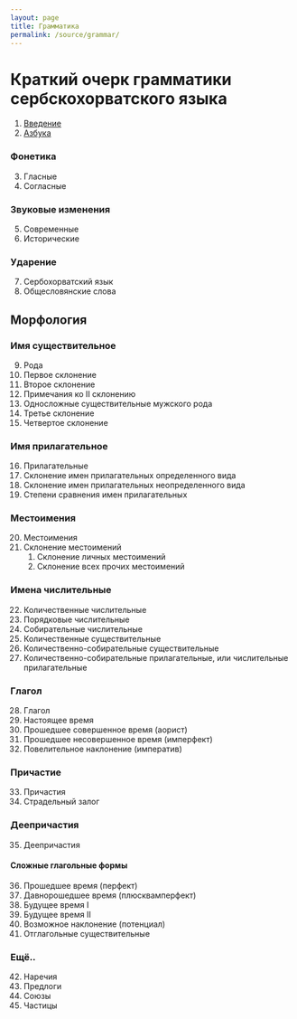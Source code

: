 ```yaml
---
layout: page
title: Грамматика
permalink: /source/grammar/
---
```


# Краткий очерк грамматики сербскохорватского языка

1. [Введение](/grammar/intro/)
2. [Азбука](/grammar/abc/)
### Фонетика 
3. Гласные
4. Согласные
### Звуковые изменения
5. Современные
6. Исторические
### Ударение
7. Сербохорватский язык
8. Общесловянские слова

## Морфология
### Имя существительное
9. Рода
10. Первое склонение
11. Второе склонение
12. Примечания ко II склонению
13. Односложные существительные мужского рода
14. Третье склонение
15. Четвертое склонение
### Имя прилагательное
16. Прилагательные
17. Склонение имен прилагательных определенного вида
18. Склонение имен прилагательных неопределенного вида
19. Степени сравнения имен прилагательных  

### Местоимения
20. Местоимения
21. Склонение местоимений
    1.  Склонение личных местоимений
    2.  Склонение всех прочих местоимений

### Имена числительные
22. Количественные числительные
23. Порядковые числительные
24. Собирательные числительные
25. Количественные существительные
26. Количественно-собирательные существительные
27. Количественно-собирательные прилагательные, или числительные прилагательные
### Глагол
28. Глагол
29. Настоящее время
30. Прошедшее совершенное время (аорист)
31. Прошедшее несовершенное время (имперфект)
32. Повелительное наклонение (императив)
### Причастие
33. Причастия
34. Страдельный залог
### Деепричастия
35. Деепричастия
#### Сложные глагольные формы
36. Прошедшее время (перфект)
37. Давнорошедшее время (плюсквамперфект)
38. Будущее время I
39. Будущее время II
40. Возможное наклонение (потенциал)
41. Отглагольные существительные
### Ещё..
42. Наречия
43. Предлоги
44. Союзы
45. Частицы